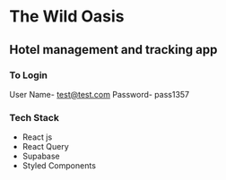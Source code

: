 # The Wild Oasis

## Hotel management and tracking app

### To Login
User Name- test@test.com
Password- pass1357

### Tech Stack

- React js
- React Query
- Supabase
- Styled Components

